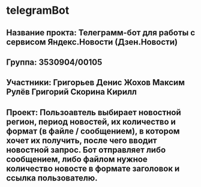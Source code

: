 # telegramBot
Название
прокта:		Телеграмм-бот для работы с сервисом Яндекс.Новости (Дзен.Новости)
--------------------------------------------------------------------------------------------
Группа: 	3530904/00105
--------------------------------------------------------------------------------------------
Участники: 	Григорьев Денис
	   	Жохов Максим
		Рулёв Григорий
		Скорина Кирилл
--------------------------------------------------------------------------------------------
Проект: 	Пользоавтель выбирает новостной регион, период новостей, их 
		количество и формат (в файле / сообщением), в котором хочет их получить, 
		после чего вводит новостной запрос. Бот отправляет либо сообщением, либо
		файлом нужное количество новосте в формате заголовок и ссылка пользователю.
--------------------------------------------------------------------------------------------
